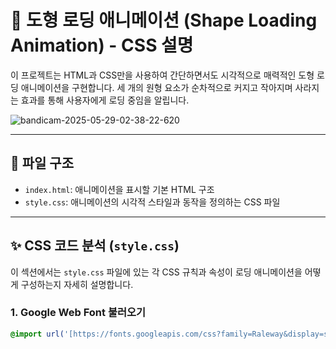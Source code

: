 # 🚀 도형 로딩 애니메이션 (Shape Loading Animation) - CSS 설명

이 프로젝트는 HTML과 CSS만을 사용하여 간단하면서도 시각적으로 매력적인 도형 로딩 애니메이션을 구현합니다. 세 개의 원형 요소가 순차적으로 커지고 작아지며 사라지는 효과를 통해 사용자에게 로딩 중임을 알립니다.

![bandicam-2025-05-29-02-38-22-620](https://github.com/user-attachments/assets/72e9bb0b-e0f8-4d94-8ad8-c14daad8443c)

---

## 📁 파일 구조

* `index.html`: 애니메이션을 표시할 기본 HTML 구조
* `style.css`: 애니메이션의 시각적 스타일과 동작을 정의하는 CSS 파일

---

## ✨ CSS 코드 분석 (`style.css`)

이 섹션에서는 `style.css` 파일에 있는 각 CSS 규칙과 속성이 로딩 애니메이션을 어떻게 구성하는지 자세히 설명합니다.

### 1. Google Web Font 불러오기

```css
@import url('[https://fonts.googleapis.com/css?family=Raleway&display=swap](https://fonts.googleapis.com/css?family=Raleway&display=swap)');
